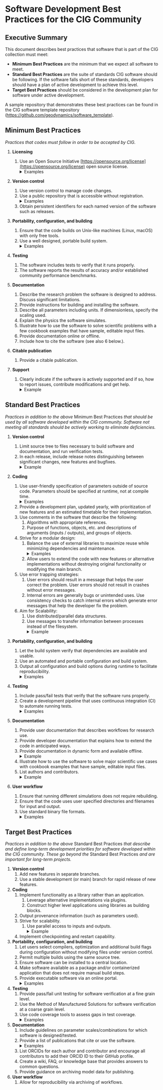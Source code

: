 # Software Development Best Practices for the CIG Community

## Executive Summary

This document describes best practices that software that is part of the CIG collection must meet:

* **Minimum Best Practices** are the minimum that we expect all software to meet.
* **Standard Best Practices** are the suite of standards CIG software should be following. If the software falls short of these standards, developers should have a plan of active development to achieve this level.
* **Target Best Practices** should be considered in the development plan for software under active development.

A sample repository that demonstrates these best practices can be found in the CIG software template repository (https://github.com/geodynamics/software_template). 

## Minimum Best Practices
*Practices that codes must follow in order to be accepted by CIG.*

1. **Licensing**

   1. Use an Open Source Initiative [https://opensource.org/license](https://opensource.org/license) open source license.
       <details>
       <summary>Examples</summary>
       * GPL, MIT, BSD
       </details>
   
2. **Version control**
   1. Use version control to manage code changes.
   2. Use a public repository that is accessible without registration.
       <details>
       <summary>Examples</summary>
       GitHub, GitLab
       </details>
    3. Obtain persistent identifiers for each named version of the software such as releases.
     
3. **Portability, configuration, and building**
    1. Ensure that the code builds on Unix-like machines (Linux, macOS) with only free tools.
    2. Use a well designed, portable build system.
       <details>
       <summary>Examples</summary>
       cmake, make, autotools (Unix only), setup.py
       </details>
 
4. **Testing**
    1. The software includes tests to verify that it runs properly.
    2. The software reports the results of accuracy and/or established community performance benchmarks.
5. **Documentation**
    1. Describe the research problem the software is designed to address. Discuss significant limitations.
    2. Provide instructions for building and installing the software.
    3. Describe all parameters including units. If dimensionless, specify the scaling used.
    4. Explain the physics the software simulates.
    5. Illustrate how to use the software to solve scientific problems with a few cookbook examples that have sample, editable input files.
    6. Provide documentation online or offline.
    7. Include how to cite the software (see also 6 below.). 
6. **Citable publication**
    1. Provide a citable publication.
7. **Support**
    1. Clearly indicate if the software is actively supported and if so, how to report issues, contribute modifications and get help.
       <details>
       <summary>Example</summary>
       provide a CONTRIBUTING.md document
       </details>

## Standard Best Practices

*Practices in addition to the above* Minimum Best Practices *that should be used by all software developed within the CIG community. Software not meeting all standards should be actively working to eliminate deficiencies.*

1. **Version control**
    1. Limit source tree to files necessary to build software and documentation, and run verification tests.
    2. In each release, include release notes distinguishing between significant changes, new features and bugfixes.
       <details>
       <summary>Example</summary>
       use a changelog following https://keepachangelog.com/en/1.1.0/
       </details>

2. **Coding**
    1. Use user-friendly specification of parameters outside of source code. Parameters should be specified at runtime, not at compile time.
       <details>
       <summary>Examples</summary>
       graphical user interfaces, human readable parameter files
       </details>   
    2. Provide a development plan, updated yearly, with prioritization of new features and an estimated timetable for their implementation.
    3. Use comments in the software that describe the following:
        1. Algorithms with appropriate references.
        2. Purpose of functions, objects, etc. and descriptions of arguments (inputs / outputs), and groups of objects.
    4. Strive for a modular design:
        1. Balance the use of external libraries to maximize reuse while minimizing dependencies and maintenance.
           <details>
           <summary>Examples</summary>
           make use of PETSc, deal.II
           </details>       
        2. Allow users to extend the code with new features or alternative implementations without destroying original functionality or modifying the main branch.
    5. Use error trapping strategies:
        1. User errors should result in a message that helps the user correct the problem. User errors should not result in crashes without error messages.
        2. Internal errors are generally bugs or unintended uses. Use consistency checks to catch internal errors which generate error messages that help the developer fix the problem.
    6. Aim for Scalability:
        1. Use distributed/parallel data structures.
        2. Use messages to transfer information between processes instead of the filesystem.
           <details>
           <summary>Example</summary>
           MPI 
           </details> 
3. **Portability, configuration, and building**
    1. Let the build system verify that dependencies are available and usable.
    2. Use an automated and portable configuration and build system.
    3. Output all configuration and build options during runtime to facilitate reproducibility.
       <details>
           <summary>Examples</summary>
           commit id, compiler options, checksum
           </details>
4. **Testing**
    1. Include pass/fail tests that verify that the software runs properly.
    2. Create a development pipeline that uses continuous integration (CI) to automate running tests.
       <details>
           <summary>Examples</summary>
           GitLab pipelines, GitHub workflows, Azure pipelines, Jenkins
           </details>
5. **Documentation**
    1. Provide user documentation that describes workflows for research use.
    2. Provide developer documentation that explains how to extend the code in anticipated ways.
    3. Provide documentation in dynamic form and available offline.
       <details>
           <summary>Example</summary>
           Sphinx combined with a PDF file
           </details>
    4. Illustrate how to use the software to solve major scientific use cases with cookbook examples that have sample, editable input files.
    5. List authors and contributors.
       <details>
           <summary>Example</summary>
           include a CITATION.cff
           </details>
6. **User workflow**
    1. Ensure that running different simulations does not require rebuilding.
    2. Ensure that the code uses user specified directories and filenames for input and output.
    3. Use standard binary file formats.
        <details>
           <summary>Examples</summary>
           NetCDF, HDF5, VTK
           </details>

## Target Best Practices

*Practices in addition to the above* Standard Best Practices *that describe and define long-term development priorities for software developed within the CIG community. These go beyond the* Standard Best Practices *and are important for long-term projects.*

1. **Version control**
    1. Add new features in separate branches.
    2. Use a stable development (or main) branch for rapid release of new features.
2. **Coding**
    1. Implement functionality as a library rather than an application.
        1. Leverage alternative implementations via plugins.
        2. Construct higher level applications using libraries as building blocks.
    2. Output provenance information (such as parameters used).
    3. Strive for scalability.
        1. Use parallel access to inputs and outputs.
           <details>
           <summary>Example</summary>
           HDF5
           </details>
    4. Implement checkpointing and restart capability.
3. **Portability, configuration, and building**
    1. Let users select compilers, optimization and additional build flags during configuration without modifying files under version control.
    2. Permit multiple builds using the same source tree.
    3. Ensure software can be installed to a central location.
    4. Make software available as a package and/or containerized application that does not require manual build steps.
    5. Provide executable software via an online portal.
           <details>
           <summary>Examples</summary>
           Jupyter servers, online software gateways
           </details>
4. **Testing**
    1. Provide pass/fail unit testing for software verification at a fine grain level.
    2. Use the Method of Manufactured Solutions for software verification at a coarse grain level.
	3. Use code coverage tools to assess gaps in test coverage.
       <details>
           <summary>Examples</summary>
           python-coverage and gcov 
           </details>
5. **Documentation**
    1. Include guidelines on parameter scales/combinations for which software is designed/tested.
    2. Provide a list of publications that cite or use the software. 
       <details>
           <summary>Examples</summary>
           link to the citations tracked by CIG and/or by the project
           </details>
    3. List ORCIDs for each author and contributor and encourage all contributors to add their ORCID ID to their GitHub profile.
    4. Create a wiki, FAQ, or knowledge base that provides answers to common questions.
    5. Provide guidance on archiving model data for publishing.
6. **User workflow**
    1. Allow for reproducibility via archiving of workflows.
